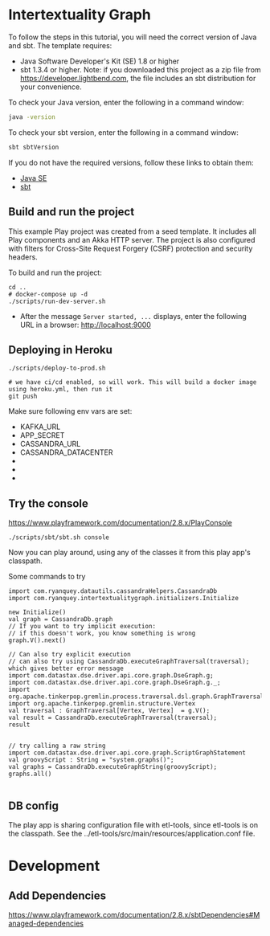 # Intertextuality Graph

To follow the steps in this tutorial, you will need the correct version of Java and sbt. The template requires:

* Java Software Developer's Kit (SE) 1.8 or higher
* sbt 1.3.4 or higher. Note: if you downloaded this project as a zip file from <https://developer.lightbend.com>, the file includes an sbt distribution for your convenience.

To check your Java version, enter the following in a command window:

```bash
java -version
```

To check your sbt version, enter the following in a command window:

```bash
sbt sbtVersion
```

If you do not have the required versions, follow these links to obtain them:

* [Java SE](http://www.oracle.com/technetwork/java/javase/downloads/index.html)
* [sbt](http://www.scala-sbt.org/download.html)

## Build and run the project

This example Play project was created from a seed template. It includes all Play components and an Akka HTTP server. The project is also configured with filters for Cross-Site Request Forgery (CSRF) protection and security headers.

To build and run the project:


```
cd ..
# docker-compose up -d
./scripts/run-dev-server.sh
```
- After the message `Server started, ...` displays, enter the following URL in a browser: <http://localhost:9000>


## Deploying in Heroku
```
./scripts/deploy-to-prod.sh

# we have ci/cd enabled, so will work. This will build a docker image using heroku.yml, then run it
git push
```

Make sure following env vars are set:

- KAFKA_URL
- APP_SECRET
- CASSANDRA_URL
- CASSANDRA_DATACENTER
- 
- 
- 


## Try the console
https://www.playframework.com/documentation/2.8.x/PlayConsole

```
./scripts/sbt/sbt.sh console
```

Now you can play around, using any of the classes it from this play app's classpath.


Some commands to try
```
import com.ryanquey.datautils.cassandraHelpers.CassandraDb
import com.ryanquey.intertextualitygraph.initializers.Initialize

new Initialize()
val graph = CassandraDb.graph
// If you want to try implicit execution:
// if this doesn't work, you know something is wrong 
graph.V().next()

// Can also try explicit execution
// can also try using CassandraDb.executeGraphTraversal(traversal); which gives better error message
import com.datastax.dse.driver.api.core.graph.DseGraph.g;
import com.datastax.dse.driver.api.core.graph.DseGraph.g._;
import org.apache.tinkerpop.gremlin.process.traversal.dsl.graph.GraphTraversal
import org.apache.tinkerpop.gremlin.structure.Vertex
val traversal : GraphTraversal[Vertex, Vertex]  = g.V();
val result = CassandraDb.executeGraphTraversal(traversal);
result


// try calling a raw string
import com.datastax.dse.driver.api.core.graph.ScriptGraphStatement
val groovyScript : String = "system.graphs()";
val graphs = CassandraDb.executeGraphString(groovyScript);
graphs.all()


```

## DB config
The play app is sharing configuration file with etl-tools, since etl-tools is on the classpath. See the ../etl-tools/src/main/resources/application.conf file. 


# Development
## Add Dependencies
https://www.playframework.com/documentation/2.8.x/sbtDependencies#Managed-dependencies

